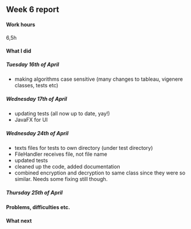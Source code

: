 ## Week 6 report

#### Work hours
6,5h

#### What I did
##### Tuesday 16th of April
- making algorithms case sensitive (many changes to tableau, vigenere classes, tests etc)

##### Wednesday 17th of April
- updating tests (all now up to date, yay!)
- JavaFX for UI

##### Wednesday 24th of April
- texts files for tests to own directory (under test directory)
- FileHandler receives file, not file name
- updated tests
- cleaned up the code, added documentation
- combined encryption and decryption to same class since they were so similar. Needs some fixing still though.

##### Thursday 25th of April


#### Problems, difficulties etc.

#### What next

